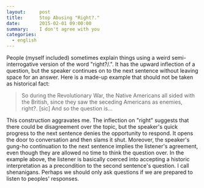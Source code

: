 ```yaml
---
layout:     post
title:      Stop Abusing "Right?."
date:       2015-02-01 09:00:00
summary:    I don't agree with you
categories: 
  - english
---
```


People (myself included) sometimes explain things using a weird semi-interrogative version of the word "right?/.". It has the upward inflection of a question, but the speaker continues on to the next sentence without leaving space for an answer. Here is a made-up example that should not be taken as historical fact: 

> So during the Revolutionary War, the Native Americans all sided with the British, since they saw the seceding Americans as enemies, right?. [sic] And so the question is...

This construction aggravates me. The inflection on "right" suggests that there could be disagreement over the topic, but the speaker's quick progress to the next sentence denies the opportunity to respond. It opens the door to conversation and then slams it shut. Moreover, the speaker's gung-ho continuation to the next sentence implies the listener's agreement, even though they are allowed no time to think the question over. In the example above, the listener is basically coerced into accepting a historic interpretation as a precondition to the second sentence's question. I call shenanigans. Perhaps we should only ask questions if we are prepared to listen to peoples' responses.
